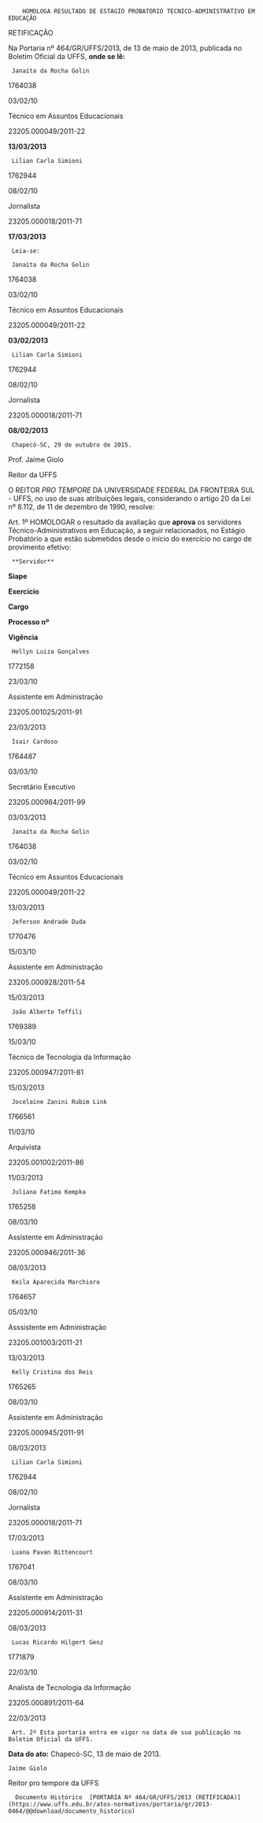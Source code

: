         HOMOLOGA RESULTADO DE ESTÁGIO PROBATÓRIO TÉCNICO-ADMINISTRATIVO EM EDUCAÇÃO  

RETIFICAÇÃO

 Na Portaria nº 464/GR/UFFS/2013, de 13 de maio de 2013, publicada no Boletim Oficial da UFFS, **onde se lê:**

     Janaíta da Rocha Golin

   1764038

   03/02/10

   Técnico em Assuntos Educacionais

   23205.000049/2011-22

   **13/03/2013**

     Lilian Carla Simioni

   1762944

   08/02/10

   Jornalista

   23205.000018/2011-71

   **17/03/2013**

     Leia-se:

     Janaíta da Rocha Golin

   1764038

   03/02/10

   Técnico em Assuntos Educacionais

   23205.000049/2011-22

   **03/02/2013**

     Lilian Carla Simioni

   1762944

   08/02/10

   Jornalista

   23205.000018/2011-71

   **08/02/2013**

     Chapecó-SC, 29 de outubro de 2015.

 Prof. Jaime Giolo

 Reitor da UFFS

 O REITOR *PRO TEMPORE* DA UNIVERSIDADE FEDERAL DA FRONTEIRA SUL - UFFS, no uso de suas atribuições legais, considerando o artigo 20 da Lei nº 8.112, de 11 de dezembro de 1990, resolve:

 Art. 1º HOMOLOGAR o resultado da avaliação que **aprova** os servidores Técnico-Administrativos em Educação, a seguir relacionados, no Estágio Probatório a que estão submetidos desde o início do exercício no cargo de provimento efetivo:

     **Servidor**

   **Siape**

   **Exercício**

   **Cargo**

   **Processo nº**

   **Vigência**

     Hellyn Luiza Gonçalves

   1772158

   23/03/10

   Assistente em Administração

   23205.001025/2011-91

   23/03/2013

     Isair Cardoso

   1764487

   03/03/10

   Secretário Executivo

   23205.000984/2011-99

   03/03/2013

     Janaíta da Rocha Golin

   1764038

   03/02/10

   Técnico em Assuntos Educacionais

   23205.000049/2011-22

   13/03/2013

     Jeferson Andrade Duda

   1770476

   15/03/10

   Assistente em Administração

   23205.000928/2011-54

   15/03/2013

     João Alberto Teffili

   1769389

   15/03/10

   Técnico de Tecnologia da Informação

   23205.000947/2011-81

   15/03/2013

     Jocelaine Zanini Rubim Link

   1766561

   11/03/10

   Arquivista

   23205.001002/2011-86

   11/03/2013

     Juliana Fatima Kempka

   1765258

   08/03/10

   Assistente em Administração

   23205.000946/2011-36

   08/03/2013

     Keila Aparecida Marchioro

   1764657

   05/03/10

   Asssistente em Administração

   23205.001003/2011-21

   13/03/2013

     Kelly Cristina dos Reis

   1765265

   08/03/10

   Assistente em Administração

   23205.000945/2011-91

   08/03/2013

     Lilian Carla Simioni

   1762944

   08/02/10

   Jornalista

   23205.000018/2011-71

   17/03/2013

     Luana Pavan Bittencourt

   1767041

   08/03/10

   Assistente em Administração

   23205.000914/2011-31

   08/03/2013

     Lucas Ricardo Hilgert Genz

   1771879

   22/03/10

   Analista de Tecnologia da Informação

   23205.000891/2011-64

   22/03/2013

     Art. 2º Esta portaria entra em vigor na data de sua publicação no Boletim Oficial da UFFS.

  

   **Data do ato:** Chapecó-SC, 13 de maio de 2013.   
 

    Jaime Giolo   
 Reitor pro tempore da UFFS 

      Documento Histórico  [PORTARIA Nº 464/GR/UFFS/2013 (RETIFICADA)](https://www.uffs.edu.br/atos-normativos/portaria/gr/2013-0464/@@download/documento_historico)     
      